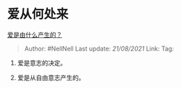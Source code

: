 # 爱从何处来
[爱是由什么产生的？](https://www.zhihu.com/question/450397797/answer/1846374594)

> Author: #NellNell
> Last update: *21/08/2021*
> Link:
> Tag:

1. 爱是意志的决定。

2. 爱是从自由意志产生的。
